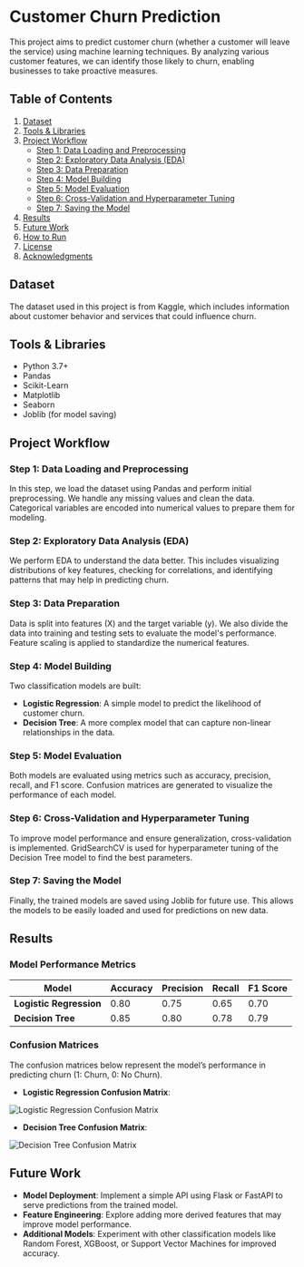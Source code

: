 # Customer Churn Prediction

This project aims to predict customer churn (whether a customer will leave the service) using machine learning techniques. By analyzing various customer features, we can identify those likely to churn, enabling businesses to take proactive measures.

## Table of Contents
1. [Dataset](#dataset)
2. [Tools & Libraries](#tools--libraries)
3. [Project Workflow](#project-workflow)
   - [Step 1: Data Loading and Preprocessing](#step-1-data-loading-and-preprocessing)
   - [Step 2: Exploratory Data Analysis (EDA)](#step-2-exploratory-data-analysis-eda)
   - [Step 3: Data Preparation](#step-3-data-preparation)
   - [Step 4: Model Building](#step-4-model-building)
   - [Step 5: Model Evaluation](#step-5-model-evaluation)
   - [Step 6: Cross-Validation and Hyperparameter Tuning](#step-6-cross-validation-and-hyperparameter-tuning)
   - [Step 7: Saving the Model](#step-7-saving-the-model)
4. [Results](#results)
5. [Future Work](#future-work)
6. [How to Run](#how-to-run)
7. [License](#license)
8. [Acknowledgments](#acknowledgments)

## Dataset

The dataset used in this project is from Kaggle, which includes information about customer behavior and services that could influence churn.
## Tools & Libraries

- Python 3.7+
- Pandas
- Scikit-Learn
- Matplotlib
- Seaborn
- Joblib (for model saving)

## Project Workflow

### Step 1: Data Loading and Preprocessing
In this step, we load the dataset using Pandas and perform initial preprocessing. We handle any missing values and clean the data. Categorical variables are encoded into numerical values to prepare them for modeling.

### Step 2: Exploratory Data Analysis (EDA)
We perform EDA to understand the data better. This includes visualizing distributions of key features, checking for correlations, and identifying patterns that may help in predicting churn.

### Step 3: Data Preparation
Data is split into features (X) and the target variable (y). We also divide the data into training and testing sets to evaluate the model's performance. Feature scaling is applied to standardize the numerical features.

### Step 4: Model Building
Two classification models are built:
- **Logistic Regression**: A simple model to predict the likelihood of customer churn.
- **Decision Tree**: A more complex model that can capture non-linear relationships in the data.

### Step 5: Model Evaluation
Both models are evaluated using metrics such as accuracy, precision, recall, and F1 score. Confusion matrices are generated to visualize the performance of each model.

### Step 6: Cross-Validation and Hyperparameter Tuning
To improve model performance and ensure generalization, cross-validation is implemented. GridSearchCV is used for hyperparameter tuning of the Decision Tree model to find the best parameters.

### Step 7: Saving the Model
Finally, the trained models are saved using Joblib for future use. This allows the models to be easily loaded and used for predictions on new data.

## Results

### Model Performance Metrics

| Model                   | Accuracy | Precision | Recall | F1 Score |
|-------------------------|----------|-----------|--------|----------|
| **Logistic Regression** | 0.80     | 0.75      | 0.65   | 0.70     |
| **Decision Tree**       | 0.85     | 0.80      | 0.78   | 0.79     |

### Confusion Matrices
The confusion matrices below represent the model’s performance in predicting churn (1: Churn, 0: No Churn).

- **Logistic Regression Confusion Matrix**:

![Logistic Regression Confusion Matrix](path-to-logistic-cm.png)

- **Decision Tree Confusion Matrix**:

![Decision Tree Confusion Matrix](path-to-tree-cm.png)

## Future Work

- **Model Deployment**: Implement a simple API using Flask or FastAPI to serve predictions from the trained model.
- **Feature Engineering**: Explore adding more derived features that may improve model performance.
- **Additional Models**: Experiment with other classification models like Random Forest, XGBoost, or Support Vector Machines for improved accuracy.

